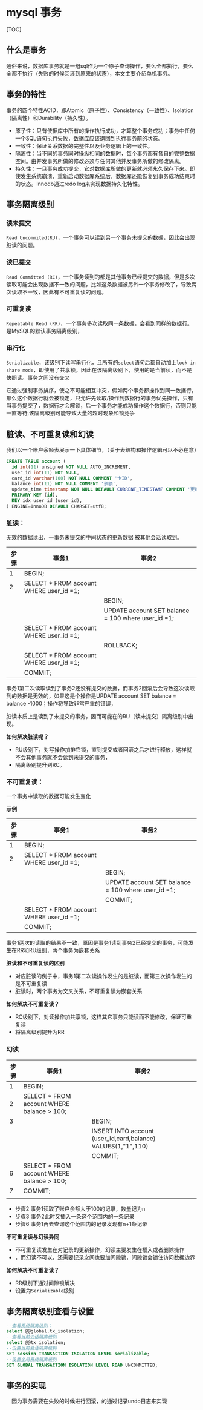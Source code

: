 # mysql 事务



[TOC]



## 什么是事务

通俗来说，数据库事务就是一组sql作为一个原子查询操作，要么全都执行，要么全都不执行（失败的时候回滚到原来的状态），本文主要介绍单机事务。

## 事务的特性

事务的四个特性ACID，即Atomic（原子性）、Consistency（一致性）、Isolation（隔离性）和Durability（持久性）。

- 原子性：只有使据库中所有的操作执行成功，才算整个事务成功；事务中任何一个SQL语句执行失败，数据库应该退回到执行事务前的状态。
- 一致性：保证关系数据的完整性以及业务逻辑上的一致性。
- 隔离性：当不同的事务同时操纵相同的数据时，每个事务都有各自的完整数据空间。由并发事务所做的修改必须与任何其他并发事务所做的修改隔离。
- 持久性：一旦事务成功提交，它对数据库所做的更新就必须永久保存下来。即使发生系统崩溃，重新启动数据库系统后，数据库还能恢复到事务成功结束时的状态。Innodb通过redo log来实现数据持久化特性。

## 事务隔离级别

### 读未提交

`Read Uncommited(RU)`，一个事务可以读到另一个事务未提交的数据，因此会出现脏读的问题。

### 读已提交

`Read Committed (RC)`，一个事务读到的都是其他事务已经提交的数据，但是多次读取可能会出现数据不一致的问题，比如这条数据被另外一个事务修改了，导致两次读取不一致，因此有不可重复读的问题。

### 可重复读

`Repeatable Read (RR)`，一个事务多次读取同一条数据，会看到同样的数据行。是MySQL的默认事务隔离级别，

### 串行化

`Serializable`，该级别下读写串行化，且所有的`select`语句后都自动加上`lock in share mode`，即使用了共享锁。因此在该隔离级别下，使用的是当前读，而不是快照读。事务之间没有交叉

它通过强制事务排序，使之不可能相互冲突，假如两个事务都操作到同一数据行，那么这个数据行就会被锁定，只允许先读取/操作到数据行的事务优先操作，只有当事务提交了，数据行才会解锁，后一个事务才能成功操作这个数据行，否则只能一直等待,该隔离级别可能导致大量的超时现象和锁竞争

## 脏读、不可重复读和幻读

我们以一个账户余额表展示一下具体细节，（关于表结构和操作逻辑可以不必在意）

``` sql
CREATE TABLE account (
  id int(11) unsigned NOT NULL AUTO_INCREMENT,
  user_id int(11) NOT NULL,
  card_id varchar(100) NOT NULL COMMENT '卡ID',
  balance int(11) NOT NULL COMMENT '余额',
  update_time timestamp NOT NULL DEFAULT CURRENT_TIMESTAMP COMMENT '更新时间',
  PRIMARY KEY (id),
  KEY idx_user_id (user_id),
) ENGINE=InnoDB DEFAULT CHARSET=utf8;
```

### 脏读：

无效的数据读出，一事务未提交的中间状态的更新数据 被其他会话读取到。

| 步骤 | 事务1                                   | 事务2                                              |
| ---- | --------------------------------------- | -------------------------------------------------- |
| 1    | BEGIN;                                  |                                                    |
| 2    | SELECT * FROM account WHERE user_id =1; |                                                    |
|      |                                         | BEGIN;                                             |
|      |                                         | UPDATE account SET balance = 100 where user_id =1; |
|      | SELECT * FROM account WHERE user_id =1; |                                                    |
|      |                                         | ROLLBACK;                                          |
|      | SELECT * FROM account WHERE user_id =1; |                                                    |
|      | COMMIT;                                 |                                                    |

事务1第二次读取读到了事务2还没有提交的数据，而事务2回滚后会导致这次读取到的数据是无效的，如果这是个操作是UPDATE account SET balance = balance -1000；操作将导致非常严重的错误，

脏读本质上是读到了未提交的事务，因而可能在的RU（读未提交）隔离级别中出现。

**如何解决脏读呢？**

- RU级别下，对写操作加排它锁，直到提交或者回滚之后才进行释放，这样就不会其他事务就不会读到未提交的事务，
- 隔离级别提升到RC。

### 不可重复读：

一个事务中读取的数据可能发生变化

**示例**

| 步骤 | 事务1                                   | 事务2                                              |
| ---- | --------------------------------------- | -------------------------------------------------- |
| 1    | BEGIN;                                  |                                                    |
| 2    | SELECT * FROM account WHERE user_id =1; |                                                    |
|      |                                         | BEGIN;                                             |
|      |                                         | UPDATE account SET balance = 100 where user_id =1; |
|      |                                         | COMMIT;                                            |
|      | SELECT * FROM account WHERE user_id =1; |                                                    |
|      | COMMIT;                                 |                                                    |

事务1两次的读取的结果不一致，原因是事务1读到事务2已经提交的事务，可能发生在RR和RU级别，两个事务为嵌套关系

**脏读和不可重复读的区别**

- 对应脏读的例子中，事务1第二次读操作发生的是脏读，而第三次操作发生的是不可重复读
- 脏读时，两个事务为交叉关系，不可重复读为嵌套关系

**如何解决不可重复读？**

- RC级别下，对读操作加共享锁，这样其它事务只能读而不能修改，保证可重复读
- 将隔离级别提升为RR

### 幻读

| 步骤 | 事务1                                       | 事务2                                                        |
| ---- | ------------------------------------------- | ------------------------------------------------------------ |
| 1    | BEGIN;                                      |                                                              |
| 2    | SELECT * FROM  account WHERE balance > 100; |                                                              |
| 3    |                                             | BEGIN;                                                       |
|      |                                             | INSERT INTO account (user_id,card,balance) VALUES(1,"1",110) |
|      |                                             | COMMIT;                                                      |
| 6    | SELECT * FROM account WHERE balance > 100;  |                                                              |
| 7    | COMMIT;                                     |                                                              |
|      |                                             |                                                              |

- 步骤2 事务1读取了账户余额大于100的记录，数量记为n
- 步骤3 事务2此时又插入一条这个范围内的一条记录
- 步骤6 事务1再去查询这个范围内的记录发现有n+1条记录



**不可重复读与幻读异同**

- 不可重复读发生在对记录的更新操作，幻读主要发生在插入或者删除操作
- ，而幻读不可以，还需要记录之间也要加间隙锁，间隙锁会锁住访问数据边界

**如何解决不可重复读？**

- RR级别下通过间隙锁解决
- 设置为`Serializable`级别

## 事务隔离级别查看与设置

```sql
--查看系统隔离级别：
select @@global.tx_isolation;
--查看当前会话隔离级别
select @@tx_isolation;
--设置当前会话隔离级别
SET session TRANSACTION ISOLATION LEVEL serializable;
--设置全局系统隔离级别
SET GLOBAL TRANSACTION ISOLATION LEVEL READ UNCOMMITTED;
```

## 事务的实现

　因为事务需要在失败的时候进行回滚，的通过记录undo日志来实现
